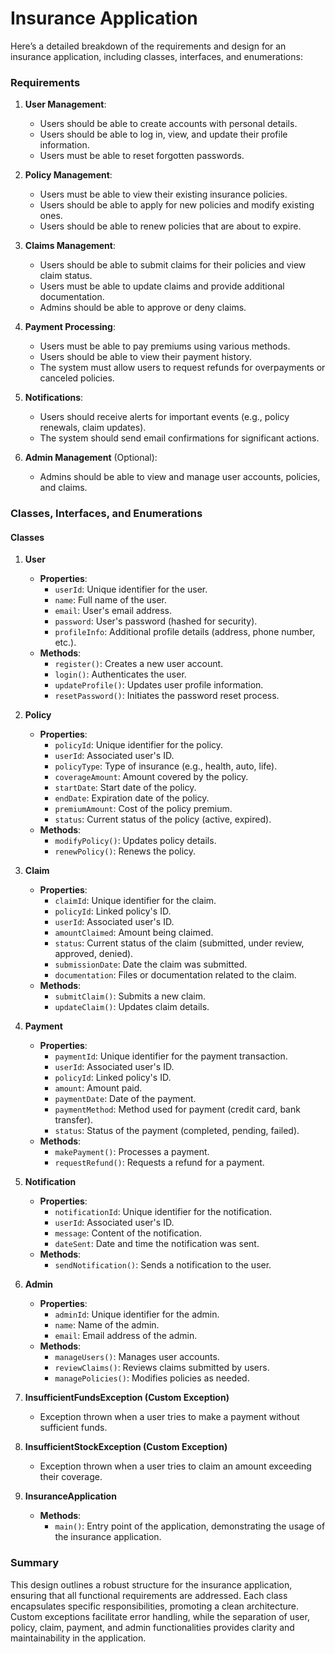 # Insurance Application

Here’s a detailed breakdown of the requirements and design for an insurance application, including classes, interfaces, and enumerations:

### Requirements
1. **User Management**:
   - Users should be able to create accounts with personal details.
   - Users should be able to log in, view, and update their profile information.
   - Users must be able to reset forgotten passwords.

2. **Policy Management**:
   - Users must be able to view their existing insurance policies.
   - Users should be able to apply for new policies and modify existing ones.
   - Users should be able to renew policies that are about to expire.

3. **Claims Management**:
   - Users should be able to submit claims for their policies and view claim status.
   - Users must be able to update claims and provide additional documentation.
   - Admins should be able to approve or deny claims.

4. **Payment Processing**:
   - Users must be able to pay premiums using various methods.
   - Users should be able to view their payment history.
   - The system must allow users to request refunds for overpayments or canceled policies.

5. **Notifications**:
   - Users should receive alerts for important events (e.g., policy renewals, claim updates).
   - The system should send email confirmations for significant actions.

6. **Admin Management** (Optional):
   - Admins should be able to view and manage user accounts, policies, and claims.

### Classes, Interfaces, and Enumerations

#### Classes
1. **User**
   - **Properties**:
     - `userId`: Unique identifier for the user.
     - `name`: Full name of the user.
     - `email`: User's email address.
     - `password`: User's password (hashed for security).
     - `profileInfo`: Additional profile details (address, phone number, etc.).
   - **Methods**:
     - `register()`: Creates a new user account.
     - `login()`: Authenticates the user.
     - `updateProfile()`: Updates user profile information.
     - `resetPassword()`: Initiates the password reset process.

2. **Policy**
   - **Properties**:
     - `policyId`: Unique identifier for the policy.
     - `userId`: Associated user's ID.
     - `policyType`: Type of insurance (e.g., health, auto, life).
     - `coverageAmount`: Amount covered by the policy.
     - `startDate`: Start date of the policy.
     - `endDate`: Expiration date of the policy.
     - `premiumAmount`: Cost of the policy premium.
     - `status`: Current status of the policy (active, expired).
   - **Methods**:
     - `modifyPolicy()`: Updates policy details.
     - `renewPolicy()`: Renews the policy.

3. **Claim**
   - **Properties**:
     - `claimId`: Unique identifier for the claim.
     - `policyId`: Linked policy's ID.
     - `userId`: Associated user's ID.
     - `amountClaimed`: Amount being claimed.
     - `status`: Current status of the claim (submitted, under review, approved, denied).
     - `submissionDate`: Date the claim was submitted.
     - `documentation`: Files or documentation related to the claim.
   - **Methods**:
     - `submitClaim()`: Submits a new claim.
     - `updateClaim()`: Updates claim details.

4. **Payment**
   - **Properties**:
     - `paymentId`: Unique identifier for the payment transaction.
     - `userId`: Associated user's ID.
     - `policyId`: Linked policy's ID.
     - `amount`: Amount paid.
     - `paymentDate`: Date of the payment.
     - `paymentMethod`: Method used for payment (credit card, bank transfer).
     - `status`: Status of the payment (completed, pending, failed).
   - **Methods**:
     - `makePayment()`: Processes a payment.
     - `requestRefund()`: Requests a refund for a payment.

5. **Notification**
   - **Properties**:
     - `notificationId`: Unique identifier for the notification.
     - `userId`: Associated user's ID.
     - `message`: Content of the notification.
     - `dateSent`: Date and time the notification was sent.
   - **Methods**:
     - `sendNotification()`: Sends a notification to the user.

6. **Admin**
   - **Properties**:
     - `adminId`: Unique identifier for the admin.
     - `name`: Name of the admin.
     - `email`: Email address of the admin.
   - **Methods**:
     - `manageUsers()`: Manages user accounts.
     - `reviewClaims()`: Reviews claims submitted by users.
     - `managePolicies()`: Modifies policies as needed.

7. **InsufficientFundsException (Custom Exception)**
   - Exception thrown when a user tries to make a payment without sufficient funds.

8. **InsufficientStockException (Custom Exception)**
   - Exception thrown when a user tries to claim an amount exceeding their coverage.

9. **InsuranceApplication**
   - **Methods**:
     - `main()`: Entry point of the application, demonstrating the usage of the insurance application.

### Summary
This design outlines a robust structure for the insurance application, ensuring that all functional requirements are addressed. Each class encapsulates specific responsibilities, promoting a clean architecture. Custom exceptions facilitate error handling, while the separation of user, policy, claim, payment, and admin functionalities provides clarity and maintainability in the application.
